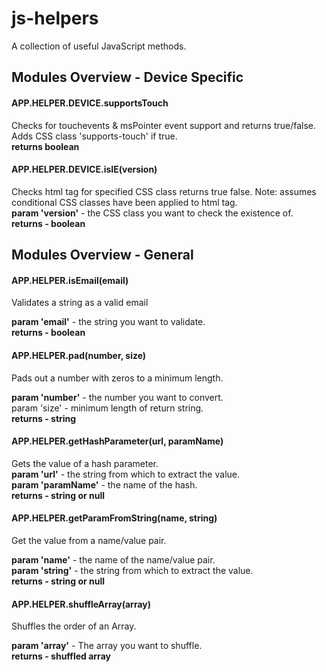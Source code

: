 <h1>js-helpers</h1>

<p>A collection of useful JavaScript methods.</p>

<h2>Modules Overview - Device Specific</h2>

<h4>APP.HELPER.DEVICE.supportsTouch</h4>
<p>Checks for touchevents  & msPointer event support and returns true/false. Adds CSS class 'supports-touch' if true.
</br><strong>returns boolean</strong></p>

<h4>APP.HELPER.DEVICE.isIE(version)</h4>
<p>Checks html tag for specified CSS class returns true false. Note: assumes conditional CSS classes have been applied to html tag.</br><strong>param 'version'</strong> - the CSS class you want to check the existence of.</br><strong>returns - boolean</strong></p>

<h2>Modules Overview - General</h2>

<h4>APP.HELPER.isEmail(email)</h4>
<p>Validates a string as a valid email</br>
<p><strong>param 'email'</strong> - the string you want to validate.</br><strong>returns - boolean</strong></p>

<h4>APP.HELPER.pad(number, size)</h4>
<p>Pads out a number with zeros to a minimum length.</p>
<p><strong>param 'number'</strong> - the number you want to convert.</br>param 'size' - minimum length of return string.</br><strong>returns - string</strong></p>

<h4>APP.HELPER.getHashParameter(url, paramName)</h4>
<p>Gets the value of a hash parameter.</br><strong>param 'url'</strong> - the string from which to extract the value.</br>
<strong>param 'paramName'</strong> - the name of the hash.</br><strong>returns - string or null</strong></p>

<h4>APP.HELPER.getParamFromString(name, string)</h4>
<p>Get the value from a name/value pair.</p>
<p><strong>param 'name'</strong> - the name of the name/value pair.</br>
<strong>param 'string'</strong> - the string from which to extract the value.</br><strong>returns - string or null</strong></p>

<h4>APP.HELPER.shuffleArray(array)</h4>
<p>Shuffles the order of an Array.</p>
<p><strong>param 'array'</strong> - The array you want to shuffle.</br><strong>returns - shuffled array</strong></p>
